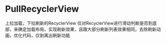 # PullRecyclerView
上拉加载，下拉刷新的RecyclerView
仅对RecyclerView进行滑动判断是否到底部，来确定加载布局，实现刷新效果，且跟大部分刷新列表效果相同，去除刷新动画，优化代码，仅剥离出刷新功能
